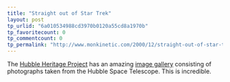 ```yaml
---
title: "Straight out of Star Trek"
layout: post
tp_urlid: "6a010534988cd3970b0120a55cd8a1970b"
tp_favoritecount: 0
tp_commentcount: 0
tp_permalink: "http://www.monkinetic.com/2000/12/straight-out-of-star-trek.html"
---
```

The <a href="http://heritage.stsci.edu/">Hubble Heritage Project</a> has an amazing <a href="http://heritage.stsci.edu/public/gallery/galindex.html">image gallery</a> consisting of photographs taken from the Hubble Space Telescope. This is incredible.
